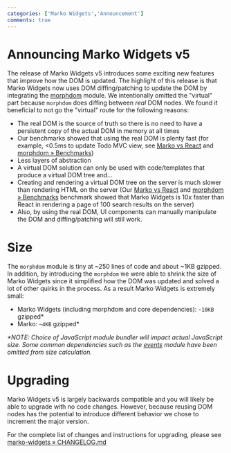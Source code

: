 ```yaml
---
categories: ['Marko Widgets','Announcement']
comments: true
---
```


Announcing Marko Widgets v5
============================================

The release of Marko Widgets v5 introduces some exciting new features that improve how the DOM is updated. The highlight of this release is that Marko Widgets now uses DOM diffing/patching to update the DOM by integrating the [morphdom](https://github.com/patrick-steele-idem/morphdom) module. We intentionally omitted the "virtual" part because `morphdom` does diffing between _real_ DOM nodes. We found it beneficial to not go the "virtual" route for the following reasons:

- The real DOM is the source of truth so there is no need to have a persistent copy of the actual DOM in memory at all times
- Our benchmarks  showed that using the real DOM is plenty fast (for example, <0.5ms to update Todo MVC view, see [Marko vs React](https://github.com/patrick-steele-idem/marko-vs-react) and [morphdom » Benchmarks](https://github.com/patrick-steele-idem/morphdom#benchmarks))
- Less layers of abstraction
- A virtual DOM solution can only be used with code/templates that produce a virtual DOM tree and...
- Creating and rendering a virtual DOM tree on the server is much slower than rendering HTML on the server (Our [Marko vs React](https://github.com/patrick-steele-idem/marko-vs-react) and [morphdom » Benchmarks](https://github.com/patrick-steele-idem/morphdom#benchmarks) benchmark showed that Marko Widgets is 10x faster than React in rendering a page of 100 search results on the server)
- Also, by using the real DOM, UI components can manually manipulate the DOM and diffing/patching will still work.

# Size

The `morphdom` module is tiny at ~250 lines of code and about ~1KB gzipped. In addition, by introducing the `morphdom` we were able to shrink the size of Marko Widgets since it simplified how the DOM was updated and solved a lot of other quirks in the process. As a result Marko Widgets is extremely small:

- Marko Widgets (including morphdom and core dependencies): `~10KB` gzipped*
- Marko: `~4KB` gzipped*

_*NOTE: Choice of JavaScript module bundler will impact actual JavaScript size. Some common dependencies such as the [events](https://nodejs.org/api/events.html) module have been omitted from size calculation._

# Upgrading

Marko Widgets v5 is largely backwards compatible and you will likely be able to upgrade with no code changes. However, because reusing DOM nodes has the potential to introduce different behavior we chose to increment the major version.

For the complete list of changes and instructions for upgrading, please see [marko-widgets » CHANGELOG.md](https://github.com/marko-js/marko-widgets/blob/master/CHANGELOG.md#v4-to-v5)
